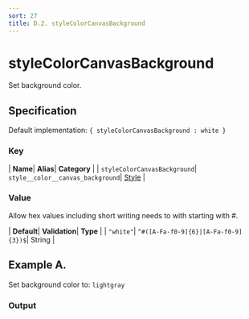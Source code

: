 ```yaml
---
sort: 27
title: D.2. styleColorCanvasBackground
---
```

# styleColorCanvasBackground

Set background color.


## Specification

Default implementation: ```{ styleColorCanvasBackground : white }```

### Key

| **Name**| **Alias**| **Category** |
| ```styleColorCanvasBackground```| ```style__color__canvas_background```| [Style](../options/#style) |

### Value

Allow hex values including short writing needs to with starting with #.

| **Default**| **Validation**| **Type** |
| ```"white"```| ```^#([A-Fa-f0-9]{6}|[A-Fa-f0-9]{3})$```| String |



## Example A.

Set background color to: ```lightgray```

### Output

  <div id="a">
      <script> 
          d3.statosio( 
    file, 
    "domain", 
    [ "mobile" ], 
    { "styleColorCanvasBackground" : "lightgray", "view__dom_id" : "a" }
)

      </script>
  </div>

Open output in a [blank window](../sources/styleColorCanvasBackground--example-a.html){:target="_self"}. 
Download examples [as zip](../sources/styleColorCanvasBackground.zip){:target="_blank"}. 

### Parameters

This dataset shows the mobile google pagerank performance score for a certain website.

| | **Value** | **Type** |
|------:|:------|:------|
| **Source** | ["../data/performance.json"](../data/performance.json) | String |
| **X** | ```"domain"``` | String |
| **Y** | ```[ "mobile" ]``` | Array |
| **Options** | ```{ "styleColorCanvasBackground" : "lightgray" }``` | Object |


### Source Code

* Invoke Function

```javascript
d3.statosio( 
    file, 
    "domain", 
    [ "mobile" ], 
    { "styleColorCanvasBackground" : "lightgray" }
)
```

* HTML Implementation

```html
<!DOCTYPE html>
<head>
    <title>d3.statosio - styleColorCanvasBackground</title>
    <meta content="text/html;charset=utf-8" http-equiv="Content-Type">
    <meta content="utf-8" http-equiv="encoding">
    <script src="https://cdnjs.cloudflare.com/ajax/libs/d3/6.2.0/d3.js"></script>
    <script src="../libs/statosio.js"></script>
</head>
<body>
    <script>
        d3.json( "../data/performance.json" )
            .then( ( file ) => {
                d3.statosio( 
                    file, 
                    "domain", 
                    [ "mobile" ], 
                    { "styleColorCanvasBackground" : "lightgray" }
                )
            } )
    </script>
</body>
```
## Example B.

Set background color to: ```#fed8b1```

### Output

  <div id="b">
      <script> 
          d3.statosio( 
    file, 
    "domain", 
    [ "mobile" ], 
    { "styleColorCanvasBackground" : "#fed8b1", "view__dom_id" : "b" }
)

      </script>
  </div>

Open output in a [blank window](../sources/styleColorCanvasBackground--example-b.html){:target="_self"}. 
Download examples [as zip](../sources/styleColorCanvasBackground.zip){:target="_blank"}. 

### Parameters

This dataset shows the mobile google pagerank performance score for a certain website.

| | **Value** | **Type** |
|------:|:------|:------|
| **Source** | ["../data/performance.json"](../data/performance.json) | String |
| **X** | ```"domain"``` | String |
| **Y** | ```[ "mobile" ]``` | Array |
| **Options** | ```{ "styleColorCanvasBackground" : "#fed8b1" }``` | Object |


### Source Code

* Invoke Function

```javascript
d3.statosio( 
    file, 
    "domain", 
    [ "mobile" ], 
    { "styleColorCanvasBackground" : "#fed8b1" }
)
```

* HTML Implementation

```html
<!DOCTYPE html>
<head>
    <title>d3.statosio - styleColorCanvasBackground</title>
    <meta content="text/html;charset=utf-8" http-equiv="Content-Type">
    <meta content="utf-8" http-equiv="encoding">
    <script src="https://cdnjs.cloudflare.com/ajax/libs/d3/6.2.0/d3.js"></script>
    <script src="../libs/statosio.js"></script>
</head>
<body>
    <script>
        d3.json( "../data/performance.json" )
            .then( ( file ) => {
                d3.statosio( 
                    file, 
                    "domain", 
                    [ "mobile" ], 
                    { "styleColorCanvasBackground" : "#fed8b1" }
                )
            } )
    </script>
</body>
```
